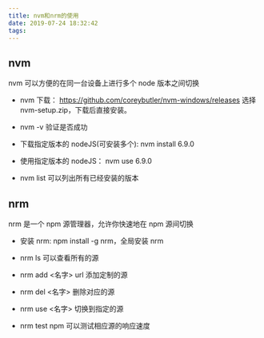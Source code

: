 ```yaml
---
title: nvm和nrm的使用
date: 2019-07-24 18:32:42
tags:
---
```


## nvm

nvm 可以方便的在同一台设备上进行多个 node 版本之间切换

- nvm 下载： https://github.com/coreybutler/nvm-windows/releases 选择 nvm-setup.zip，下载后直接安装。

* nvm -v 验证是否成功

* 下载指定版本的 nodeJS(可安装多个): nvm install 6.9.0

* 使用指定版本的 nodeJS： nvm use 6.9.0

* nvm list 可以列出所有已经安装的版本

## nrm

nrm 是一个 npm 源管理器，允许你快速地在 npm 源间切换

- 安装 nrm: npm install -g nrm，全局安装 nrm

* nrm ls 可以查看所有的源

* nrm add <名字> url 添加定制的源

* nrm del <名字> 删除对应的源

* nrm use <名字> 切换到指定的源

* nrm test npm 可以测试相应源的响应速度
